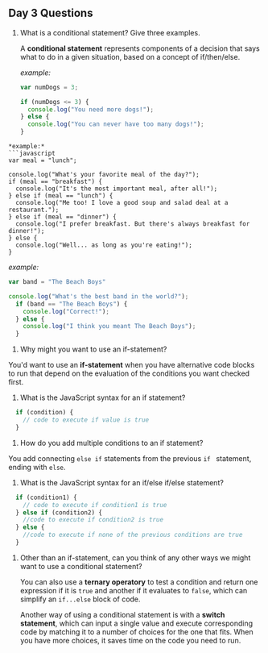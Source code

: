 ## Day 3 Questions

1. What is a conditional statement? Give three examples.

   A **conditional statement** represents components of a decision that says what to do in a given situation, based on a concept of if/then/else.

   *example:*
   ```javascript
   var numDogs = 3;

   if (numDogs <= 3) {
     console.log("You need more dogs!");
   } else {
     console.log("You can never have too many dogs!");
   }
  ```
  *example:*
  ```javascript
  var meal = "lunch";

console.log("What's your favorite meal of the day?");
  if (meal == "breakfast") {
    console.log("It's the most important meal, after all!");
  } else if (meal == "lunch") {
    console.log("Me too! I love a good soup and salad deal at a restaurant.");
  } else if (meal == "dinner") {
    console.log("I prefer breakfast. But there's always breakfast for dinner!");
  } else {
    console.log("Well... as long as you're eating!");
  }
  ```
  *example:*
  ```javascript
  var band = "The Beach Boys"

  console.log("What's the best band in the world?");
    if (band == "The Beach Boys") {
      console.log("Correct!");
    } else {
      console.log("I think you meant The Beach Boys");
    }
  ```
1. Why might you want to use an if-statement?

  You'd want to use an **if-statement** when you have alternative code blocks to run that depend on the evaluation of the conditions you want checked first.

1. What is the JavaScript syntax for an if statement?

```javascript
  if (condition) {
    // code to execute if value is true
  }
```

1. How do you add multiple conditions to an if statement?

  You add connecting `else if` statements from the previous `if ` statement, ending with `else`.

1. What is the JavaScript syntax for an if/else if/else statement?

```javascript
  if (condition1) {
    // code to execute if condition1 is true
  } else if (condition2) {
    //code to execute if condition2 is true
  } else {
    //code to execute if none of the previous conditions are true
  }
```
1. Other than an if-statement, can you think of any other ways we might want to use a conditional statement?

   You can also use a **ternary operatory** to test a condition and return one expression if it is `true` and another if it evaluates to `false`, which can simplify an `if...else` block of code.

   Another way of using a conditional statement is with a **switch statement**, which can input a single value and execute corresponding code by matching it to a number of choices for the one that fits. When you have more choices, it saves time on the code you need to run.
